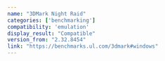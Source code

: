 ```yaml
---
name: "3DMark Night Raid"
categories: ['benchmarking']
compatibility: 'emulation'
display_result: "Compatible"
version_from: "2.32.8454"
link: "https://benchmarks.ul.com/3dmark#windows"
---
```


